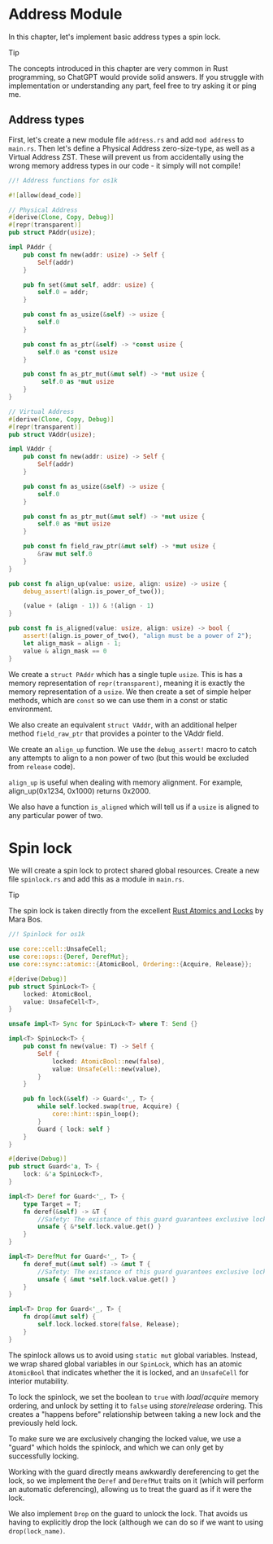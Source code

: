 # Address Module

In this chapter, let's implement basic address types a spin lock.

> [!TIP]
>
> The concepts introduced in this chapter are very common in Rust programming, so ChatGPT would provide solid answers. If you struggle with implementation or understanding any part, feel free to try asking it or ping me.

## Address types

First, let's create a new module file `address.rs` and add `mod address` to `main.rs`. Then let's define a Physical Address zero-size-type, as well as a Virtual Address ZST. These will prevent us from accidentally using the wrong memory address types in our code - it simply will not compile!

```rust [kernel/src/address.rs] 
//! Address functions for os1k

#![allow(dead_code)]

// Physical Address
#[derive(Clone, Copy, Debug)]
#[repr(transparent)]
pub struct PAddr(usize);

impl PAddr {
    pub const fn new(addr: usize) -> Self {
        Self(addr)
    }

    pub fn set(&mut self, addr: usize) {
        self.0 = addr;
    }

    pub const fn as_usize(&self) -> usize {
        self.0
    }

    pub const fn as_ptr(&self) -> *const usize {
        self.0 as *const usize
    }

    pub const fn as_ptr_mut(&mut self) -> *mut usize {
         self.0 as *mut usize
    }
}

// Virtual Address
#[derive(Clone, Copy, Debug)]
#[repr(transparent)]
pub struct VAddr(usize);

impl VAddr {
    pub const fn new(addr: usize) -> Self {
        Self(addr)
    }

    pub const fn as_usize(&self) -> usize {
        self.0
    }

    pub const fn as_ptr_mut(&mut self) -> *mut usize {
        self.0 as *mut usize
    }

    pub const fn field_raw_ptr(&mut self) -> *mut usize {
        &raw mut self.0
    }
}

pub const fn align_up(value: usize, align: usize) -> usize {
    debug_assert!(align.is_power_of_two());

    (value + (align - 1)) & !(align - 1)
}

pub const fn is_aligned(value: usize, align: usize) -> bool {
    assert!(align.is_power_of_two(), "align must be a power of 2");
    let align_mask = align - 1;
    value & align_mask == 0
}
```

We create a `struct PAddr` which has a single tuple `usize`. This is has a memory representation of `repr(transparent)`, meaning it is exactly the memory representation of a `usize`. We then create a set of simple helper methods, which are `const` so we can use them in a const or static environment.

We also create an equivalent `struct VAddr`, with an additional helper method `field_raw_ptr` that provides a pointer to the VAddr field.

 We create an `align_up` function. We use the `debug_assert!` macro to catch any attempts to align to a non power of two (but this would be excluded from `release` code). 

`align_up` is useful when dealing with memory alignment. For example, align_up(0x1234, 0x1000) returns 0x2000.

We also have a function `is_aligned` which will tell us if a `usize` is aligned to any particular power of two.

# Spin lock

We will create a spin lock to protect shared global resources. Create a new file `spinlock.rs` and add this as a module in `main.rs`.

> [!TIP]
>
> The spin lock is taken directly from the excellent [Rust Atomics and Locks](https://marabos.nl/atomics/building-spinlock.html) by Mara Bos.

```rust [kernel/src/spinlock.rs]
//! Spinlock for os1k

use core::cell::UnsafeCell;
use core::ops::{Deref, DerefMut};
use core::sync::atomic::{AtomicBool, Ordering::{Acquire, Release}};

#[derive(Debug)]
pub struct SpinLock<T> {
    locked: AtomicBool,
    value: UnsafeCell<T>,
}

unsafe impl<T> Sync for SpinLock<T> where T: Send {}

impl<T> SpinLock<T> {
    pub const fn new(value: T) -> Self {
        Self {
            locked: AtomicBool::new(false),
            value: UnsafeCell::new(value),
        }
    }

    pub fn lock(&self) -> Guard<'_, T> {
        while self.locked.swap(true, Acquire) {
            core::hint::spin_loop();
        }
        Guard { lock: self }
    }
}

#[derive(Debug)]
pub struct Guard<'a, T> {
    lock: &'a SpinLock<T>,
}

impl<T> Deref for Guard<'_, T> {
    type Target = T;
    fn deref(&self) -> &T {
        //Safety: The existance of this guard guarantees exclusive lock
        unsafe { &*self.lock.value.get() }
    }
}

impl<T> DerefMut for Guard<'_, T> {
    fn deref_mut(&mut self) -> &mut T {
        //Safety: The existance of this guard guarantees exclusive lock
        unsafe { &mut *self.lock.value.get() }
    }
}

impl<T> Drop for Guard<'_, T> {
    fn drop(&mut self) {
        self.lock.locked.store(false, Release);
    }
}
```

The spinlock allows us to avoid using `static mut` global variables. Instead, we wrap shared global variables in our `SpinLock`, which has an atomic `AtomicBool` that indicates whether the it is locked, and an `UnsafeCell` for interior mutability. 

To lock the spinlock, we set the boolean to `true` with _load_/_acquire_ memory ordering, and unlock by setting it to `false` using _store_/_release_ ordering. This creates a "happens before" relationship between taking a new lock and the previously held lock. 

To make sure we are exclusively changing the locked value, we use a "guard" which holds the spinlock, and which we can only get by successfully locking.

Working with the guard directly means awkwardly dereferencing to get the lock, so we implement the `Deref` and `DerefMut` traits on it (which will perform an automatic deferencing), allowing us to treat the guard as if it were the lock. 

We also implement `Drop` on the guard to unlock the lock. That avoids us having to explicitly drop the lock (although we can do so if we want to using `drop(lock_name)`.
